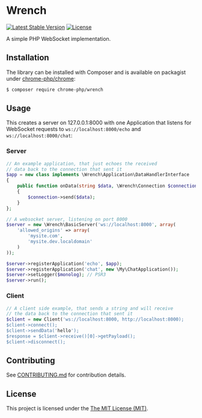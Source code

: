 # Wrench

[![Latest Stable Version](https://poser.pugx.org/chrome-php/wrench/version)](https://packagist.org/packages/chrome-php/wrench)
[![License](https://poser.pugx.org/chrome-php/wrench/license)](https://packagist.org/packages/chrome-php/wrench)

A simple PHP WebSocket implementation.


## Installation

The library can be installed with Composer and is available on packagist under
[chrome-php/chrome](https://packagist.org/packages/chrome-php/wrench):

```bash
$ composer require chrome-php/wrench
```


## Usage

This creates a server on 127.0.0.1:8000 with one Application that listens for
WebSocket requests to `ws://localhost:8000/echo` and `ws://localhost:8000/chat`:

### Server

```php
// An example application, that just echoes the received
// data back to the connection that sent it
$app = new class implements \Wrench\Application\DataHandlerInterface
{
    public function onData(string $data, \Wrench\Connection $connection): void
    {
        $connection->send($data);
    }
};

// A websocket server, listening on port 8000
$server = new \Wrench\BasicServer('ws://localhost:8000', array(
    'allowed_origins' => array(
        'mysite.com',
        'mysite.dev.localdomain'
    )
));

$server->registerApplication('echo', $app);
$server->registerApplication('chat', new \My\ChatApplication());
$server->setLogger($monolog); // PSR3
$server->run();
```

### Client

```php
// A client side example, that sends a string and will receive
// the data back to the connection that sent it
$client = new Client('ws://localhost:8000, http://localhost:8000);
$client->connect();
$client->sendData('hello');
$response = $client->receive()[0]->getPayload();
$client->disconnect();
```


## Contributing

See [CONTRIBUTING.md](.github/CONTRIBUTING.md) for contribution details.


## License

This project is licensed under the [The MIT License (MIT)](LICENSE).
